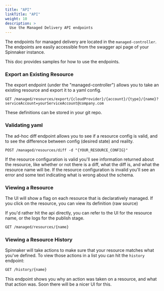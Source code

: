 ```yaml
---
title: "API"
linkTitle: "API"
weight: 10
description: >
  Use the Managed Delivery API endpoints
---
```


The endpoints for managed delivery are located in the `managed-controller`.
The endpoints are easily accessible from the swagger api page of your Spinnaker instance.

This doc provides samples for how to use the endpoints.


### Export an Existing Resource

The export endpoint (under the "managed-controller") allows you to take an existing resource and export it to a yaml config.

`GET
/managed/resources/export/{cloudProvider}/{account}/{type}/{name}?serviceAccount=yourServiceAccount@company.com`

These definitions can be stored in your git repo.


### Validating yaml

The ad-hoc diff endpoint allows you to see if a resource config is valid, and to see the difference between config (desired state) and reality.

`POST /managed/resources/diff -d "{YOUR_RESOURCE_CONFIG}"`

If the resource configuration is valid you'll see information returned about the resource, like whether or not there is a diff, what the diff is, and what the resource name will be.
If the resource configuration is invalid you'll see an error and some text indicating what is wrong about the schema.  


### Viewing a Resource

The UI will show a flag on each resource that is declaratively managed.
If you click on the resource, you can view its definition (raw source)


If you'd rather hit the api directly, you can refer to the UI for the resource name, or the logs for the publish stage.

```bash
GET /managed/resources/{name}
```

### Viewing a Resource History

Spinnaker will take actions to make sure that your resource matches what you've defined.
To view those actions in a list you can hit the `history` endpoint:

```bash
GET /history/{name}
```

This endpoint shows you why an action was taken on a resource, and what that action was.
Soon there will be a nicer UI for this.
